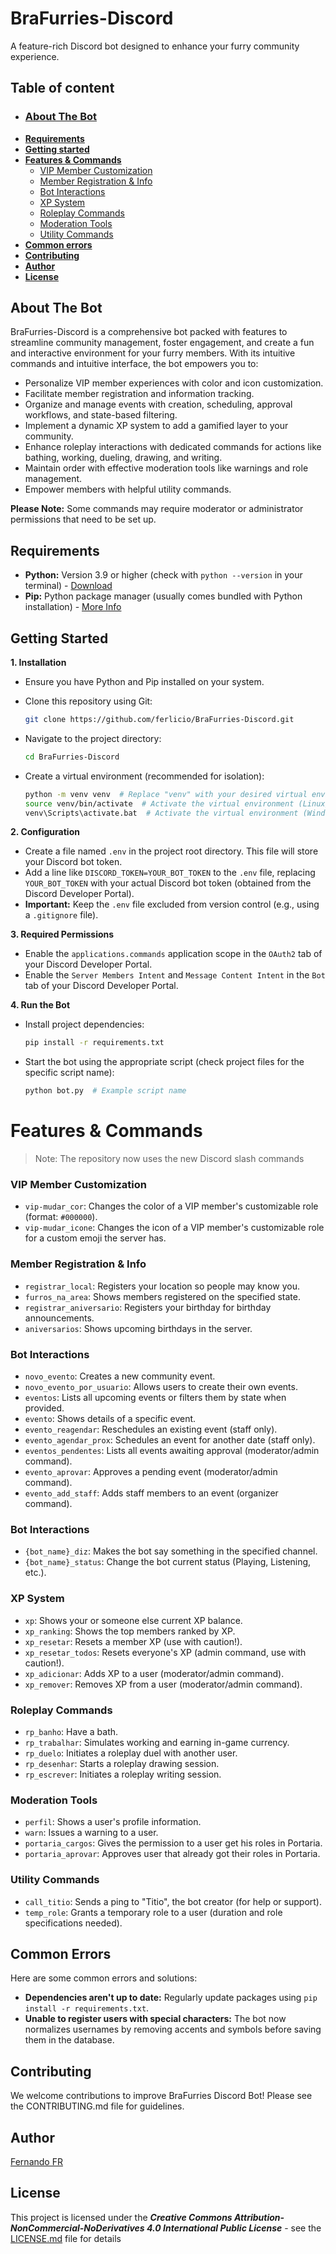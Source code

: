# BraFurries-Discord

A feature-rich Discord bot designed to enhance your furry community experience.

## Table of content

* ### [**About The Bot**](#about-the-bot)
* [**Requirements**](#requirements)
* [**Getting started**](#getting-started)
* [**Features & Commands**](#features--commands)
    * [VIP Member Customization](#vip-member-customization)
    * [Member Registration & Info](#member-registration-and-info)
    * [Bot Interactions](#bot-interactions)
    * [XP System](#xp-system)
    * [Roleplay Commands](#roleplay-commands)
    * [Moderation Tools](#moderation-tools)
    * [Utility Commands](#utility-commands)
* [**Common errors**](#common-errors)
* [**Contributing**](#contributing)
* [**Author**](#author)
* [**License**](#license)

## About The Bot

BraFurries-Discord is a comprehensive bot packed with features to streamline community management, foster engagement, and create a fun and interactive environment for your furry members. With its intuitive commands and intuitive interface, the bot empowers you to:

* Personalize VIP member experiences with color and icon customization.
* Facilitate member registration and information tracking.
* Organize and manage events with creation, scheduling, approval workflows, and state-based filtering.
* Implement a dynamic XP system to add a gamified layer to your community.
* Enhance roleplay interactions with dedicated commands for actions like bathing, working, dueling, drawing, and writing.
* Maintain order with effective moderation tools like warnings and role management.
* Empower members with helpful utility commands.

**Please Note:** Some commands may require moderator or administrator permissions that need to be set up.

## Requirements

* **Python:** Version 3.9 or higher (check with `python --version` in your terminal) - [Download](https://www.python.org/downloads/)
* **Pip:** Python package manager (usually comes bundled with Python installation) - [More Info](https://pip.pypa.io/en/stable/installation/)

## Getting Started

**1. Installation**

   - Ensure you have Python and Pip installed on your system.
   - Clone this repository using Git:

     ```bash
     git clone https://github.com/ferlicio/BraFurries-Discord.git
     ```

   - Navigate to the project directory:

     ```bash
     cd BraFurries-Discord
     ```

   - Create a virtual environment (recommended for isolation):

     ```bash
     python -m venv venv  # Replace "venv" with your desired virtual environment name
     source venv/bin/activate  # Activate the virtual environment (Linux/macOS)
     venv\Scripts\activate.bat  # Activate the virtual environment (Windows)
     ```

**2. Configuration**

   - Create a file named `.env` in the project root directory. This file will store your Discord bot token.
   - Add a line like `DISCORD_TOKEN=YOUR_BOT_TOKEN` to the `.env` file, replacing `YOUR_BOT_TOKEN` with your actual Discord bot token (obtained from the Discord Developer Portal).
   - **Important:** Keep the `.env` file excluded from version control (e.g., using a `.gitignore` file).

**3. Required Permissions**

   - Enable the `applications.commands` application scope in the `OAuth2` tab of your Discord Developer Portal.
   - Enable the `Server Members Intent` and `Message Content Intent` in the `Bot` tab of your Discord Developer Portal.

**4. Run the Bot**

   - Install project dependencies:

     ```bash
     pip install -r requirements.txt
     ```

   - Start the bot using the appropriate script (check project files for the specific script name):

     ```bash
     python bot.py  # Example script name
     ```


# Features & Commands

> Note: The repository now uses the new Discord slash commands


### **VIP Member Customization**

* `vip-mudar_cor`: Changes the color of a VIP member's customizable role (format: `#000000`).
* `vip-mudar_icone`: Changes the icon of a VIP member's customizable role for a custom emoji the server has.

### **Member Registration & Info**

* `registrar_local`: Registers your location so people may know you.
* `furros_na_area`: Shows members registered on the specified state.
* `registrar_aniversario`: Registers your birthday for birthday announcements.
* `aniversarios`: Shows upcoming birthdays in the server.

### **Bot Interactions**

* `novo_evento`: Creates a new community event.
* `novo_evento_por_usuario`: Allows users to create their own events.
* `eventos`: Lists all upcoming events or filters them by state when provided.
* `evento`: Shows details of a specific event.
* `evento_reagendar`: Reschedules an existing event (staff only).
* `evento_agendar_prox`: Schedules an event for another date (staff only).
* `eventos_pendentes`: Lists all events awaiting approval (moderator/admin command).
* `evento_aprovar`: Approves a pending event (moderator/admin command).
* `evento_add_staff`: Adds staff members to an event (organizer command).

### **Bot Interactions**

* `{bot_name}_diz`: Makes the bot say something in the specified channel.
* `{bot_name}_status`: Change the bot current status (Playing, Listening, etc.).

### **XP System**

* `xp`: Shows your or someone else current XP balance.
* `xp_ranking`: Shows the top members ranked by XP.
* `xp_resetar`: Resets a member XP (use with caution!).
* `xp_resetar_todos`: Resets everyone's XP (admin command, use with caution!).
* `xp_adicionar`: Adds XP to a user (moderator/admin command).
* `xp_remover`: Removes XP from a user (moderator/admin command).

### **Roleplay Commands**

* `rp_banho`: Have a bath.
* `rp_trabalhar`: Simulates working and earning in-game currency.
* `rp_duelo`: Initiates a roleplay duel with another user.
* `rp_desenhar`: Starts a roleplay drawing session.
* `rp_escrever`: Initiates a roleplay writing session.

### **Moderation Tools**

* `perfil`: Shows a user's profile information.
* `warn`: Issues a warning to a user.
* `portaria_cargos`: Gives the permission to a user get his roles in Portaria.
* `portaria_aprovar`: Approves user that already got their roles in Portaria.

### **Utility Commands**

* `call_titio`: Sends a ping to "Titio", the bot creator (for help or support).
* `temp_role`: Grants a temporary role to a user (duration and role specifications needed).

## Common Errors

Here are some common errors and solutions:

* **Dependencies aren't up to date:** Regularly update packages using `pip install -r requirements.txt`.
* **Unable to register users with special characters:** The bot now normalizes usernames by removing accents and symbols before saving them in the database.

## Contributing

We welcome contributions to improve BraFurries Discord Bot! Please see the CONTRIBUTING.md file for guidelines.

## Author

[Fernando FR](https://github.com/ferlicio)

<!-- ## Support me

<a href="https://www.buymeacoffee.com/" target="_blank"><img src="https://www.buymeacoffee.com/assets/img/custom_images/orange_img.png" alt="Buy Me A Coffee" style="height: 41px !important;width: 174px !important;box-shadow: 0px 3px 2px 0px rgba(190, 190, 190, 0.5) !important;-webkit-box-shadow: 0px 3px 2px 0px rgba(190, 190, 190, 0.5) !important;" ></a> -->

## License

This project is licensed under the ***Creative Commons Attribution-NonCommercial-NoDerivatives 4.0 International Public License*** - see the [LICENSE.md](LICENSE) file for details

